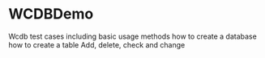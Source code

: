 # WCDBDemo
Wcdb test cases
including basic usage methods
how to create a database
how to create a table
Add, delete, check and change
